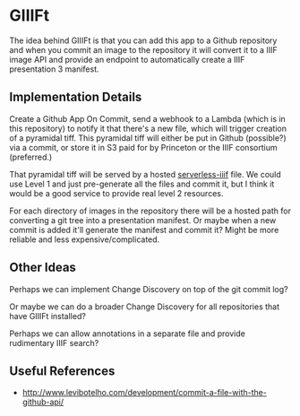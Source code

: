 # GIIIFt

The idea behind GIIIFt is that you can add this app to a Github repository and
when you commit an image to the repository it will convert it to a IIIF image
API and provide an endpoint to automatically create a IIIF presentation 3
manifest.

## Implementation Details

Create a Github App
On Commit, send a webhook to a Lambda (which is in this repository) to notify it
that there's a new file, which will trigger creation of a pyramidal tiff. This
pyramidal tiff will either be put in Github (possible?) via a commit, or store
it in S3 paid for by Princeton or the IIIF consortium (preferred.)

That pyramidal tiff will be served by a hosted
[serverless-iiif](https://github.com/samvera-labs/serverless-iiif) file. We
could use Level 1 and just pre-generate all the files and commit it, but I think
it would be a good service to provide real level 2 resources.

For each directory of images in the repository there will be a hosted path for
converting a git tree into a presentation manifest. Or maybe when a new commit
is added it'll generate the manifest and commit it? Might be more reliable and
less expensive/complicated.

## Other Ideas

Perhaps we can implement Change Discovery on top of the git commit log?

Or maybe we can do a broader Change Discovery for all repositories that have
GIIIFt installed?

Perhaps we can allow annotations in a separate file and provide rudimentary IIIF
search?

## Useful References

- http://www.levibotelho.com/development/commit-a-file-with-the-github-api/
